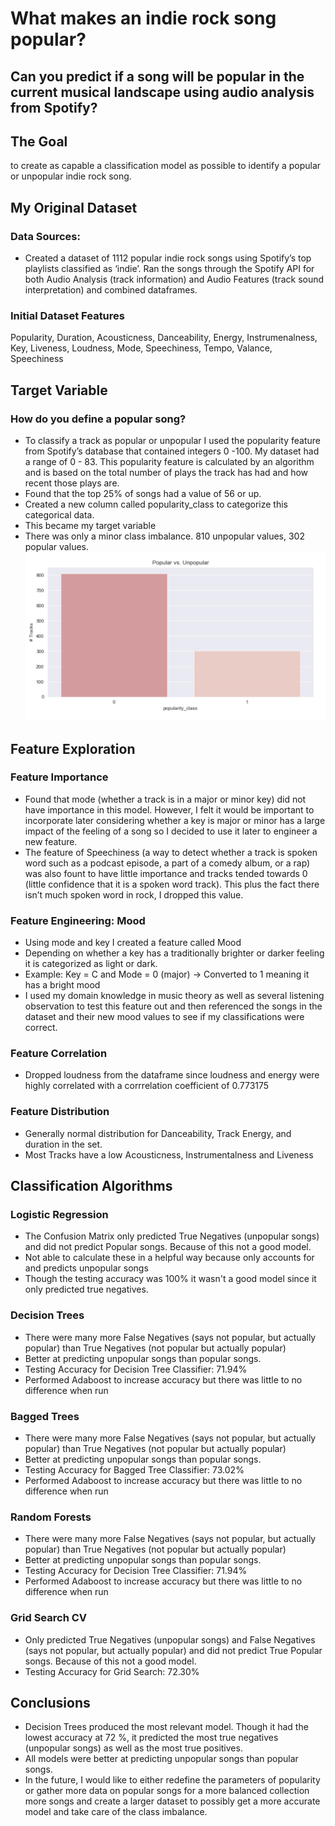# What makes an indie rock song popular?
## Can you predict if a song will be popular in the current musical landscape using audio analysis from Spotify?

## The Goal
to create as capable a classification model as possible  to identify a popular or unpopular indie rock song.

## My Original Dataset
### Data Sources: 
- Created a dataset of 1112 popular indie rock songs using Spotify’s top playlists classified as ‘indie’.
Ran the songs through the Spotify API for both Audio Analysis (track information) and Audio Features (track sound interpretation) and combined dataframes.

### Initial Dataset Features
Popularity, Duration, Acousticness, Danceability, Energy, Instrumenalness, Key, Liveness, Loudness, Mode, Speechiness, Tempo, Valance, Speechiness

## Target Variable 
### How do you define a popular song?
- To classify a track as popular or unpopular I used the popularity feature from Spotify’s database that contained integers 0 -100. My dataset had a range of 0 - 83. This popularity feature is calculated by an algorithm and is based on the total number of plays the track has had and how recent those plays are.
- Found that the top 25% of songs had a value of 56 or up.
- Created a new column called popularity_class to categorize this categorical data. 
- This became my target variable
- There was only a minor class imbalance. 810 unpopular values, 302 popular values.
![class](Readme%20Images/popvsunpop.png)

## Feature Exploration
### Feature Importance
- Found that mode (whether a track is in a major or minor key) did not have importance in this model. However, I felt it would be important to incorporate later considering whether a key is major or minor has a large impact of the feeling of a song so I decided to use it later to engineer a new feature.
- The feature of Speechiness (a way to detect whether a track is spoken word such as  a podcast episode, a part of a comedy album, or a rap) was also fount to have little importance and tracks tended towards 0 (little confidence that it is a spoken word track). This plus the fact there isn’t much spoken word in rock, I dropped this value.

### Feature Engineering: Mood
- Using mode and key I created a feature called Mood
- Depending on whether a key has a traditionally brighter or darker feeling it is categorized as light or dark. 
- Example: Key = C and Mode = 0 (major) → Converted to 1 meaning it has a bright mood 
- I used my domain knowledge in music theory as well as several listening  observation to test this feature out and then referenced the songs in the dataset and their new mood values to see if my classifications were correct.

### Feature Correlation
- Dropped loudness from the dataframe since loudness and energy were highly correlated with a corrrelation coefficient of 0.773175	

### Feature Distribution
- Generally normal distribution for Danceability, Track Energy, and duration in the set.
- Most Tracks have a low Acousticness, Instrumentalness and Liveness

## Classification Algorithms
### Logistic Regression
- The Confusion Matrix only predicted True Negatives (unpopular songs) and did not predict Popular songs. Because of this not a good model.
- Not able to calculate these in a helpful way because only accounts for and predicts unpopular songs 
- Though the testing accuracy was 100% it wasn't a good model since it only predicted true negatives.

### Decision Trees
- There were many more False Negatives (says not popular, but actually popular) than True Negatives (not popular but actually popular)
- Better at predicting unpopular songs than popular songs.
- Testing Accuracy for Decision Tree Classifier: 71.94%
- Performed Adaboost to increase accuracy but there was little to no difference when run

### Bagged Trees
- There were many more False Negatives (says not popular, but actually popular) than True Negatives (not popular but actually popular)
- Better at predicting unpopular songs than popular songs.
- Testing Accuracy for Bagged Tree Classifier: 73.02%
- Performed Adaboost to increase accuracy but there was little to no difference when run

### Random Forests
- There were many more False Negatives (says not popular, but actually popular) than True Negatives (not popular but actually popular)
- Better at predicting unpopular songs than popular songs.
- Testing Accuracy for Decision Tree Classifier: 71.94%
- Performed Adaboost to increase accuracy but there was little to no difference when run

### Grid Search CV
- Only predicted True Negatives (unpopular songs) and False Negatives (says not popular, but actually popular) and did not predict True Popular songs. Because of this not a good model.
- Testing Accuracy for Grid Search: 72.30%

## Conclusions
- Decision Trees  produced the most relevant model.  Though it had the lowest accuracy at 72 %, it predicted the most true negatives (unpopular songs) as well as the most true positives.  
- All models were better at predicting unpopular songs than popular songs.
- In the future, I would like to either redefine the parameters of popularity or gather more data on popular songs for a more balanced collection more songs and create a larger dataset to possibly get a more accurate model and take care of the class imbalance.

